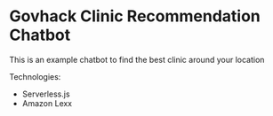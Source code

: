 # Govhack Clinic Recommendation Chatbot

This is an example chatbot to find the best clinic around your location

Technologies:
* Serverless.js
* Amazon Lexx